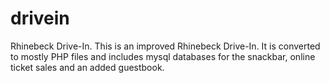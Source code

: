 # drivein
Rhinebeck Drive-In. 
This is an improved Rhinebeck Drive-In. It is converted to mostly PHP files and includes mysql databases for the snackbar, online ticket
sales and an added guestbook.
